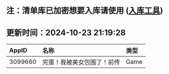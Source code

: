 ## 注：清单库已加密想要入库请使用 ([入库工具](https://github.com/BlankTMing/ManifestAutoUpdate/releases))

## 更新时间：2024-10-23 21:19:28
| AppID | 名称 | 类型  |
| :-------------------- | :----------------------------- | :----------- |
| 3099660 | 完蛋！我被美女包围了！前传| Game |
